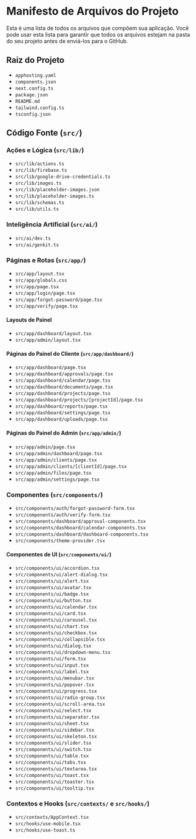 # Manifesto de Arquivos do Projeto

Esta é uma lista de todos os arquivos que compõem sua aplicação. Você pode usar esta lista para garantir que todos os arquivos estejam na pasta do seu projeto antes de enviá-los para o GitHub.

## Raiz do Projeto
- `apphosting.yaml`
- `components.json`
- `next.config.ts`
- `package.json`
- `README.md`
- `tailwind.config.ts`
- `tsconfig.json`

## Código Fonte (`src/`)

### Ações e Lógica (`src/lib/`)
- `src/lib/actions.ts`
- `src/lib/firebase.ts`
- `src/lib/google-drive-credentials.ts`
- `src/lib/images.ts`
- `src/lib/placeholder-images.json`
- `src/lib/placeholder-images.ts`
- `src/lib/schemas.ts`
- `src/lib/utils.ts`

### Inteligência Artificial (`src/ai/`)
- `src/ai/dev.ts`
- `src/ai/genkit.ts`

### Páginas e Rotas (`src/app/`)
- `src/app/layout.tsx`
- `src/app/globals.css`
- `src/app/page.tsx`
- `src/app/login/page.tsx`
- `src/app/forgot-password/page.tsx`
- `src/app/verify/page.tsx`

#### Layouts de Painel
- `src/app/dashboard/layout.tsx`
- `src/app/admin/layout.tsx`

#### Páginas do Painel do Cliente (`src/app/dashboard/`)
- `src/app/dashboard/page.tsx`
- `src/app/dashboard/approvals/page.tsx`
- `src/app/dashboard/calendar/page.tsx`
- `src/app/dashboard/documents/page.tsx`
- `src/app/dashboard/projects/page.tsx`
- `src/app/dashboard/projects/[projectId]/page.tsx`
- `src/app/dashboard/reports/page.tsx`
- `src/app/dashboard/settings/page.tsx`
- `src/app/dashboard/uploads/page.tsx`

#### Páginas do Painel do Admin (`src/app/admin/`)
- `src/app/admin/page.tsx`
- `src/app/admin/dashboard/page.tsx`
- `src/app/admin/clients/page.tsx`
- `src/app/admin/clients/[clientId]/page.tsx`
- `src/app/admin/files/page.tsx`
- `src/app/admin/settings/page.tsx`


### Componentes (`src/components/`)
- `src/components/auth/forgot-password-form.tsx`
- `src/components/auth/verify-form.tsx`
- `src/components/dashboard/approval-components.tsx`
- `src/components/dashboard/calendar-components.tsx`
- `src/components/dashboard/dashboard-components.tsx`
- `src/components/theme-provider.tsx`

#### Componentes de UI (`src/components/ui/`)
- `src/components/ui/accordion.tsx`
- `src/components/ui/alert-dialog.tsx`
- `src/components/ui/alert.tsx`
- `src/components/ui/avatar.tsx`
- `src/components/ui/badge.tsx`
- `src/components/ui/button.tsx`
- `src/components/ui/calendar.tsx`
- `src/components/ui/card.tsx`
- `src/components/ui/carousel.tsx`
- `src/components/ui/chart.tsx`
- `src/components/ui/checkbox.tsx`
- `src/components/ui/collapsible.tsx`
- `src/components/ui/dialog.tsx`
- `src/components/ui/dropdown-menu.tsx`
- `src/components/ui/form.tsx`
- `src/components/ui/input.tsx`
- `src/components/ui/label.tsx`
- `src/components/ui/menubar.tsx`
- `src/components/ui/popover.tsx`
- `src/components/ui/progress.tsx`
- `src/components/ui/radio-group.tsx`
- `src/components/ui/scroll-area.tsx`
- `src/components/ui/select.tsx`
- `src/components/ui/separator.tsx`
- `src/components/ui/sheet.tsx`
- `src/components/ui/sidebar.tsx`
- `src/components/ui/skeleton.tsx`
- `src/components/ui/slider.tsx`
- `src/components/ui/switch.tsx`
- `src/components/ui/table.tsx`
- `src/components/ui/tabs.tsx`
- `src/components/ui/textarea.tsx`
- `src/components/ui/toast.tsx`
- `src/components/ui/toaster.tsx`
- `src/components/ui/tooltip.tsx`

### Contextos e Hooks (`src/contexts/` e `src/hooks/`)
- `src/contexts/AppContext.tsx`
- `src/hooks/use-mobile.tsx`
- `src/hooks/use-toast.ts`
